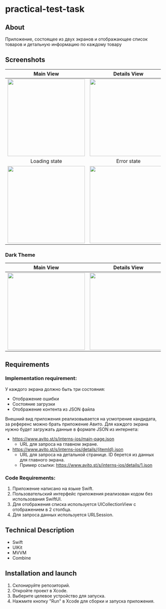 # practical-test-task

## About

Приложение, состоящее из двух экранов и отображающее список товаров и детальную информацию по каждому товару

## Screenshots

|  Main View | Details View | Details View on a small screen |
| :-------------: |:-------------:|:-------------:| 
| <img src="https://i.ibb.co/N7GW096/Simulator-Screenshot-i-Phone-14-Pro-2023-08-31-at-11-33-01.png" width="250"> | <img src="https://i.ibb.co/Ss9qcs3/Simulator-Screenshot-i-Phone-14-Pro-2023-08-31-at-11-39-20.png" width="250"> | <img src="https://i.ibb.co/XLf3ypq/Simulator-Screenshot-i-Phone-SE-3rd-generation-2023-08-31-at-11-39-57.png" width="250"> |
| Loading state | Error state | Images still loading |
| <img src="https://i.ibb.co/tsLBDBD/Simulator-Screenshot-i-Phone-14-Pro-2023-08-31-at-11-35-47.png" width="250"> | <img src="https://i.ibb.co/k6k2zmt/Simulator-Screenshot-i-Phone-14-Pro-2023-08-31-at-11-36-51.png" width="250"> | <img src="https://i.ibb.co/tKTqtVw/Simulator-Screenshot-i-Phone-14-Pro-2023-08-31-at-11-33-38.png" width="250"> |
### Dark Theme
| Main View | Details View |
| :-------------: |:-------------:|
| <img src="https://i.ibb.co/GW1bcnB/Simulator-Screenshot-i-Phone-14-Pro-2023-08-31-at-11-39-35.png" width="250"> | <img src="https://i.ibb.co/tb7JSCn/Simulator-Screenshot-i-Phone-14-Pro-2023-08-31-at-11-39-40.png" width="250"> |

## Requirements

### Implementation requirement:
У каждого экрана должно быть три состояния: 
- Отображение ошибки
- Состояние загрузки
- Отображение контента из JSON файла

Внешний вид приложения реализовывается на усмотрение кандидата, за референс можно брать приложение Авито.
Для каждого экрана нужно будет загружать данные в формате JSON из интернета: 
- https://www.avito.st/s/interns-ios/main-page.json
    - URL для запроса на главном экране.
- https://www.avito.st/s/interns-ios/details/{itemId}.json
    - URL для запроса на детальной странице. ID берется из данных для главного экрана. 
    - Пример ссылки: https://www.avito.st/s/interns-ios/details/1.json

### Code Requirements:
1. Приложение написано на языке Swift. 
2. Пользовательский интерфейс приложения реализован кодом без использования SwiftUI.
3. Для отображения списка используется UICollectionView с отображением в 2 столбца.
4. Для запроса данных используется URLSession.


## Technical Description

- Swift
- UIKit
- MVVM
- Combine

## Installation and launch

1. Склонируйте репозиторий.
2. Откройте проект в Xcode.
3. Выберите целевое устройство для запуска.
4. Нажмите кнопку "Run" в Xcode для сборки и запуска приложения.

